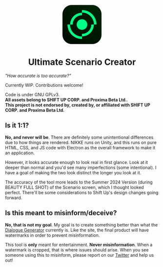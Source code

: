 <span style="text-align: center; display: block;">
<img src="./assets/icons/png/128x128.png" />
</span>

<h1 style="text-align: center;">
Ultimate Scenario Creator
</h1>

*"How accurate is too accurate?"*

Currently WIP. Contributions welcome!

Code is under GNU GPLv3.<br>
**All assets belong to SHIFT UP CORP. and Proxima Beta Ltd.**.<br>
**This project is not endorsed by, created by, or affiliated with SHIFT UP CORP. and Proxima Beta Ltd.**

## Is it 1:1?

**No, and never will be**. There are definitely some unintentional differences due to how things are rendered. NIKKE runs on Unity, and this runs on pure HTML, CSS, and JS code with Electron as the overall framework to make it an application.

However, it looks accurate enough to look real in first glance. Look at it deeper than normal and you'd see many imperfections (some intentional). I have a goal of making the two look distinct the longer you look at it.

The accuracy of the tool more leads to the Summer 2024 Version (during BEAUTY FULL SHOT) of the Scenario screen, which I thought looked perfect. There'll be some considerations to Shift Up's design changes going forward.

## Is this meant to misinform/deceive?

**No, that is not my goal**. My goal is to create something better than what the [Dialogue Generator](https://skuqre.github.io/nikke-font-generator/dialogue/) currently is. Like the site, the final product will have watermarks in order to prevent misinformation.

This tool is **only** meant for entertainment. **Never misinformation**. When a watermark is cropped, that is where issues should arise. When you see someone using this to misinform, please report on our [Twitter](https://twitter.com/nikkefontgen/) and help us out!